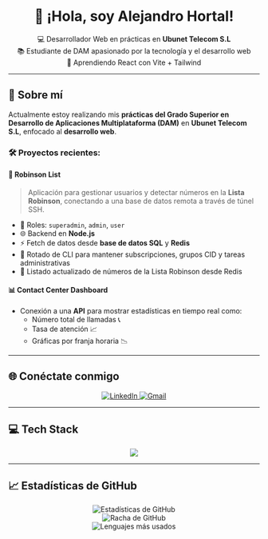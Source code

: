 <!-- README.md -->

<h1 align="center">👋 ¡Hola, soy Alejandro Hortal!</h1>

<p align="center">
  💻 Desarrollador Web en prácticas en <strong>Ubunet Telecom S.L</strong><br>
  📚 Estudiante de DAM apasionado por la tecnología y el desarrollo web<br>
  🌱 Aprendiendo React con Vite + Tailwind<br>
</p>

---

## 🚀 Sobre mí

Actualmente estoy realizando mis **prácticas del Grado Superior en Desarrollo de Aplicaciones Multiplataforma (DAM)** en **Ubunet Telecom S.L**, enfocado al **desarrollo web**.

### 🛠 Proyectos recientes:

#### 📵 Robinson List

> Aplicación para gestionar usuarios y detectar números en la **Lista Robinson**, conectando a una base de datos remota a través de túnel SSH.

- 🔐 Roles: `superadmin`, `admin`, `user`
- 🌐 Backend en **Node.js**
- ⚡ Fetch de datos desde **base de datos SQL** y **Redis**
- 🔄 Rotado de CLI para mantener subscripciones, grupos CID y tareas administrativas
- 📜 Listado actualizado de números de la Lista Robinson desde Redis

#### 📊 Contact Center Dashboard

- Conexión a una **API** para mostrar estadísticas en tiempo real como:
  - Número total de llamadas 📞  
  - Tasa de atención 📈  
  - Gráficas por franja horaria 📉  

---

## 🌐 Conéctate conmigo

<p align="center">
  <a href="https://linkedin.com/in/alejandro-hortal-valor-608451298" target="_blank">
    <img src="https://img.shields.io/badge/LinkedIn-%230077B5.svg?style=for-the-badge&logo=linkedin&logoColor=white" alt="LinkedIn"/>
  </a>
  <a href="mailto:alejandrohortalvalor15@gmail.com">
    <img src="https://img.shields.io/badge/Email-D14836?style=for-the-badge&logo=gmail&logoColor=white" alt="Gmail"/>
  </a>
</p>

---

## 💻 Tech Stack

<p align="center">
  <img src="https://skillicons.dev/icons?i=ts,js,html,css,java,kotlin,dart,nodejs,react,react-native,vite,tailwind,mysql,mongodb,postgres,firebase,mariadb,hibernate,maven,jwt" />
</p>

---

## 📈 Estadísticas de GitHub

<p align="center">
  <img src="https://github-readme-stats.vercel.app/api?username=alHortalV&show_icons=true&theme=radical" alt="Estadísticas de GitHub">
  <br>
  <img src="https://github-readme-streak-stats.herokuapp.com/?user=alHortalV&theme=radical" alt="Racha de GitHub">
  <br>
  <img src="https://github-readme-stats.vercel.app/api/top-langs/?username=alHortalV&layout=compact&theme=radical" alt="Lenguajes más usados">
</p>
